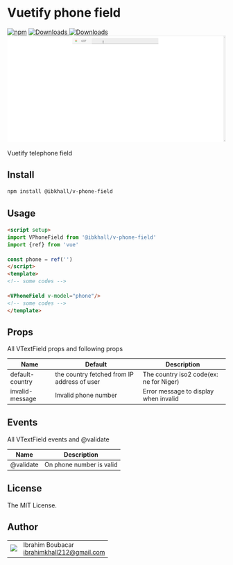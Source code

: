 # Vuetify phone field

[![npm](https://img.shields.io/npm/v/@ibkhall/v-phone-field.svg)](http://npm.im/@ibkhall/v-phone-field)
<a href="https://www.npmjs.com/package/@ibkhall/v-phone-field">
    <img src="https://img.shields.io/npm/dt/@ibkhall/v-phone-field.svg" alt="Downloads">
  </a>
  <a href="https://www.npmjs.com/package/@ibkhall/v-phone-field">
    <img src="https://img.shields.io/npm/dm/@ibkhall/v-phone-field.svg" alt="Downloads">
  </a>
![](./demo.gif)

Vuetify telephone field

## Install

```bash
npm install @ibkhall/v-phone-field
```
## Usage

```html
<script setup>
import VPhoneField from '@ibkhall/v-phone-field'
import {ref} from 'vue'

const phone = ref('')
</script>
<template>
<!-- some codes -->

<VPhoneField v-model="phone"/>
<!-- some codes -->
</template>
```



## Props

All VTextField props and following props

| Name              | Default                                      |      Description                           |
|-------------------|----------------------------------------------|--------------------------------------------|
| default-country   | the country fetched from IP address of user  |    The country iso2 code(ex: ne for Niger) |
| invalid-message   | Invalid phone number                         |    Error message to display when invalid   |

## Events

All VTextField events and @validate

| Name        | Description                                        |
|-------------|----------------------------------------------------|
| @validate   | On phone number is valid                           |


## License

The MIT License.

## Author

<table>
  <tr>
    <td>
      <img src="https://github.com/ibkhall.png?s=100" width="100">
    </td>
    <td>
      Ibrahim Boubacar<br />
      <a href="mailto:ibrahimkhall212@gmail.com">ibrahimkhall212@gmail.com</a><br />
    </td>
  </tr>
</table>